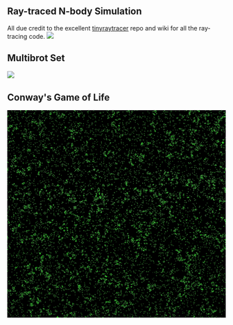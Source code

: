 ## Ray-traced N-body Simulation
All due credit to the excellent [tinyraytracer](https://github.com/ssloy/tinyraytracer/wiki) repo and wiki for all the ray-tracing code.
![](media/tinyraytracer.gif)

## Multibrot Set
![](media/multibrot.gif)

## Conway's Game of Life
![](media/gol.gif)